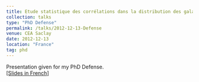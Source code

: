 ```yaml
---
title: Etude statistique des corrélations dans la distribution des galaxies – application aux BAO
collection: talks
type: "PhD Defense"
permalink: /talks/2012-12-13-Defense
venue: CEA Saclay
date: 2012-12-13
location: "France"
tag: phd
---
```


Presentation given for my PhD Defense.<br>
[[Slides in French]](/files/2012-12-13-Defense.pdf)<br><br>

